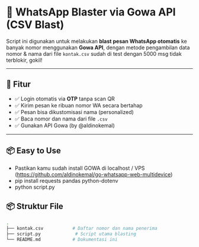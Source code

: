 # 🚀 WhatsApp Blaster via Gowa API (CSV Blast)

Script ini digunakan untuk melakukan **blast pesan WhatsApp otomatis** ke banyak nomor menggunakan **Gowa API**, dengan metode pengambilan data nomor & nama dari file `kontak.csv` sudah di test dengan 5000 msg tidak terblokir, gokil!

---

## 🔧 Fitur
- ✅ Login otomatis via **OTP** tanpa scan QR
- ✅ Kirim pesan ke ribuan nomor WA secara bertahap
- ✅ Pesan bisa dikustomisasi nama (personalized)
- ✅ Baca nomor dan nama dari file `.csv`
- ✅ Gunakan API Gowa (by @aldinokemal)

---
## 📦 Easy to Use
- Pastikan kamu sudah install GOWA di localhost / VPS (https://github.com/aldinokemal/go-whatsapp-web-multidevice)
- pip install requests pandas python-dotenv
- python script.py
 
## 📦 Struktur File

```bash
.
├── kontak.csv           # Daftar nomor dan nama penerima
├── script.py             # Script utama blasting
└── README.md            # Dokumentasi ini
